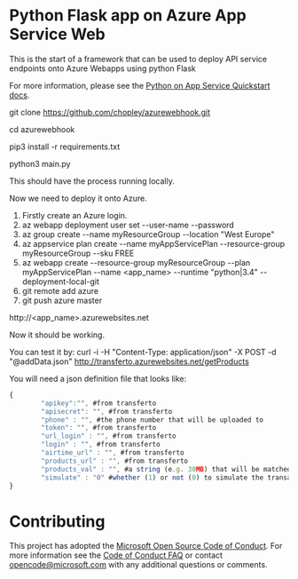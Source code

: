 # Python Flask app on Azure App Service Web

This is the start of a framework that can be used to deploy API service endpoints onto Azure Webapps using python Flask


For more information, please see the [Python on App Service Quickstart docs](https://docs.microsoft.com/en-us/azure/app-service-web/app-service-web-get-started-python).

git clone https://github.com/chopley/azurewebhook.git

cd azurewebhook

pip3 install -r requirements.txt

python3 main.py

This should have the process running locally.

Now we need to deploy it onto Azure. 

1. Firstly create an Azure login.
2. az webapp deployment user set --user-name <username> --password <password>
3. az group create --name myResourceGroup --location "West Europe"
4. az appservice plan create --name myAppServicePlan --resource-group myResourceGroup --sku FREE
5. az webapp create --resource-group myResourceGroup --plan myAppServicePlan --name <app_name> --runtime "python|3.4" --deployment-local-git
6. git remote add azure <deploymentLocalGitUrl-from-create-step>
7. git push azure master

http://<app_name>.azurewebsites.net

Now it should be working.

You can test it by:
curl -i -H "Content-Type: application/json" -X POST -d "@addData.json" http://transferto.azurewebsites.net/getProducts

You will need a json definition file that looks like:
```javascript
{
        "apikey":"", #from transferto
        "apisecret": "", #from transferto
        "phone" : "", #the phone number that will be uploaded to
        "token": "", #from transferto
        "url_login" : "", #from transferto
        "login" : "", #from transferto
        "airtime_url" : "", #from transferto
        "products_url" : "", #from transferto
        "products_val" : "", #a string (e.g. 30MB) that will be matched against available products to decide which product ID to load
        "simulate" : "0" #whether (1) or not (0) to simulate the transaction 
}
```
# Contributing

This project has adopted the [Microsoft Open Source Code of Conduct](https://opensource.microsoft.com/codeofconduct/). For more information see the [Code of Conduct FAQ](https://opensource.microsoft.com/codeofconduct/faq/) or contact [opencode@microsoft.com](mailto:opencode@microsoft.com) with any additional questions or comments.
